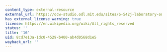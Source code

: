 ```yaml
---
content_type: external-resource
external_url: https://ocw-studio.odl.mit.edu/sites/6-542j-laboratory-on-the-physiology-acoustics-and-perception-of-speech-fall-2005/type/page/edit/10bc4420-56a8-8eaf-011f-1e0381b8f295/?q=data#lab16
has_external_license_warning: true
license: https://en.wikipedia.org/wiki/All_rights_reserved
status: ''
title: '16'
uid: 8cd7e13a-1dc0-4529-b400-ab4d0568d1e5
wayback_url: ''
---
```

